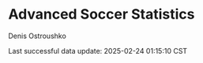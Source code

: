 # Advanced Soccer Statistics
Denis Ostroushko

<!-- gfm -->

Last successful data update: 2025-02-24 01:15:10 CST
